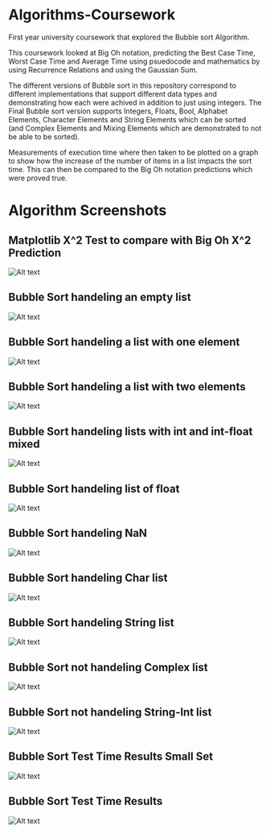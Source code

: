 # Algorithms-Coursework
First year university coursework that explored the Bubble sort Algorithm.

This coursework looked at Big Oh notation, predicting the Best Case Time, Worst Case Time and Average Time using psuedocode and mathematics by using Recurrence Relations and using the Gaussian Sum.

The different versions of Bubble sort in this repository correspond to different implementations that support different data types and demonstrating how each were achived in addition to just using integers. The Final Bubble sort version supports Integers, Floats, Bool, Alphabet Elements, Character Elements and String Elements which can be sorted (and Complex Elements and Mixing Elements which are demonstrated to not be able to be sorted).

Measurements of execution time where then taken to be plotted on a graph to show how the increase of the number of items in a list impacts the sort time. This can then be compared to the Big Oh notation predictions which were proved true.
# Algorithm Screenshots
## Matplotlib X^2 Test to compare with Big Oh X^2 Prediction
![Alt text](/x2.png?raw=true "Matplotlib Test of Pythonxx.py (X^2)")

## Bubble Sort handeling an empty list
![Alt text](/Screenshot%20(1).png?raw=true "Bubble Sort handeling an empty list")

## Bubble Sort handeling a list with one element
![Alt text](Screenshot%20(2).png?raw=true "Bubble Sort handeling a list with one element")

## Bubble Sort handeling a list with two elements
![Alt text](Screenshot%20(3).png?raw=true "Bubble Sort handeling a list with two elements")

## Bubble Sort handeling lists with int and int-float mixed
![Alt text](Screenshot%20(4).png?raw=true "Bubble Sort handeling lists with int and int-float mixed")

## Bubble Sort handeling list of float
![Alt text](Screenshot%20(5).png?raw=true "Bubble Sort handeling list of float")

## Bubble Sort handeling NaN
![Alt text](Screenshot%20(6).png?raw=true "Bubble Sort handeling NaN")

## Bubble Sort handeling Char list
![Alt text](Screenshot%20(7).png?raw=true "Bubble Sort handeling Char list")

## Bubble Sort handeling String list
![Alt text](Screenshot%20(8).png?raw=true "Bubble Sort handeling String list")

## Bubble Sort not handeling Complex list
![Alt text](Screenshot%20(10).png?raw=true "Bubble Sort not handeling Complex list")

## Bubble Sort not handeling String-Int list
![Alt text](Screenshot%20(11).png?raw=true "Bubble Sort not handeling String-Int list")

## Bubble Sort Test Time Results Small Set
![Alt text](/PythonMatplotlibGraph.png?raw=true "Bubble Sort Test Time Results Small Set")

## Bubble Sort Test Time Results
![Alt text](/Figure_2.png?raw=true "Bubble Sort Test Time Results")
